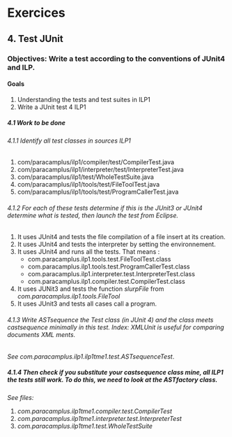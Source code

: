 # Exercices
## 4. Test JUnit
### __Objectives__: Write a test according to the conventions of JUnit4 and ILP.
#### Goals
1. Understanding the tests and test suites in ILP1
2. Write a JUnit test 4 ILP1

##### 4.1 Work to be done

###### 4.1.1 Identify all test classes in sources ILP1
1. com/paracamplus/ilp1/compiler/test/CompilerTest.java
2. com/paracamplus/ilp1/interpreter/test/InterpreterTest.java
3. com/paracamplus/ilp1/test/WholeTestSuite.java
4. com/paracamplus/ilp1/tools/test/FileToolTest.java
5. com/paracamplus/ilp1/tools/test/ProgramCallerTest.java

###### 4.1.2 For each of these tests determine if this is the JUnit3 or JUnit4 determine what is tested, then launch the test from Eclipse.
1. It uses JUnit4 and tests the file compilation of a file insert at its creation.
2. It uses JUnit4 and tests the interpreter by setting the environnement.
3. It uses JUnit4 and runs all the tests. That means :
    * com.paracamplus.ilp1.tools.test.FileToolTest.class
    * com.paracamplus.ilp1.tools.test.ProgramCallerTest.class
    * com.paracamplus.ilp1.interpreter.test.InterpreterTest.class
    * com.paracamplus.ilp1.compiler.test.CompilerTest.class
4. It uses JUNit3 and tests the function *slurpFile* from *com.paracamplus.ilp1.tools.FileTool*
5. It uses JUnit3 and tests all cases call a program.

###### 4.1.3 Write ASTsequence the Test class (in JUnit 4) and the class meets castsequence minimally in this test. Index: XMLUnit is useful for comparing documents XML ments.
*See com.paracamplus.ilp1.ilp1tme1.test.ASTsequenceTest*.

##### 4.1.4 Then check if you substitute your castsequence class mine, all ILP1 the tests still work. To do this, we need to look at the ASTfactory class.
*See files:*
1. *com.paracamplus.ilp1tme1.compiler.test.CompilerTest*
2. *com.paracamplus.ilp1tme1.interpreter.test.InterpreterTest*
3. *com.paracamplus.ilp1tme1.test.WholeTestSuite* 
